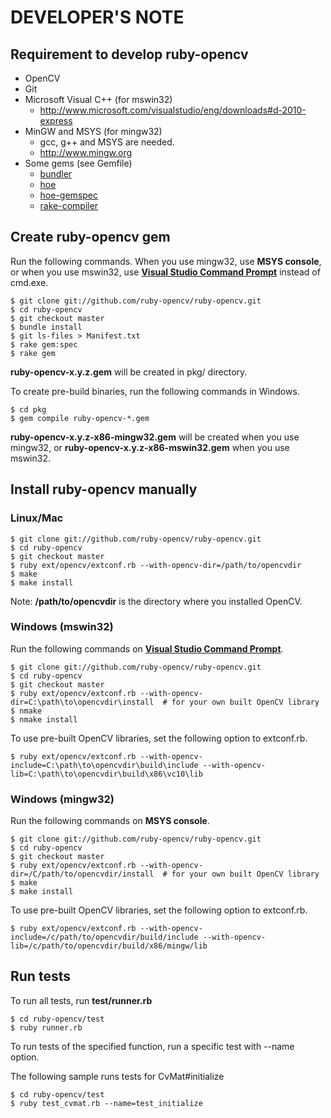 # DEVELOPER'S NOTE

## Requirement to develop ruby-opencv

* OpenCV
* Git
* Microsoft Visual C++ (for mswin32)
  * <http://www.microsoft.com/visualstudio/eng/downloads#d-2010-express>
* MinGW and MSYS (for mingw32)
  * gcc, g++ and MSYS are needed.
  * <http://www.mingw.org>
* Some gems (see Gemfile)
  * [bundler](https://github.com/carlhuda/bundler/)
  * [hoe](https://github.com/seattlerb/hoe)
  * [hoe-gemspec](https://github.com/flavorjones/hoe-gemspec)
  * [rake-compiler](https://github.com/luislavena/rake-compiler)


## Create ruby-opencv gem
Run the following commands.
When you use mingw32, use **MSYS console**, or when you use mswin32, 
use [**Visual Studio Command Prompt**](http://msdn.microsoft.com/en-us/library/ms229859.aspx)
instead of cmd.exe.

```
$ git clone git://github.com/ruby-opencv/ruby-opencv.git
$ cd ruby-opencv
$ git checkout master
$ bundle install
$ git ls-files > Manifest.txt
$ rake gem:spec
$ rake gem
```
**ruby-opencv-x.y.z.gem** will be created in pkg/ directory.

To create pre-build binaries, run the following commands in Windows.

```
$ cd pkg
$ gem compile ruby-opencv-*.gem
```

**ruby-opencv-x.y.z-x86-mingw32.gem** will be created when you use mingw32, or
**ruby-opencv-x.y.z-x86-mswin32.gem** when you use mswin32.


## Install ruby-opencv manually
### Linux/Mac

```
$ git clone git://github.com/ruby-opencv/ruby-opencv.git
$ cd ruby-opencv
$ git checkout master
$ ruby ext/opencv/extconf.rb --with-opencv-dir=/path/to/opencvdir
$ make
$ make install
```

Note: **/path/to/opencvdir** is the directory where you installed OpenCV.


### Windows (mswin32)

Run the following commands on [**Visual Studio Command Prompt**](http://msdn.microsoft.com/en-us/library/ms229859.aspx).

```
$ git clone git://github.com/ruby-opencv/ruby-opencv.git
$ cd ruby-opencv
$ git checkout master
$ ruby ext/opencv/extconf.rb --with-opencv-dir=C:\path\to\opencvdir\install  # for your own built OpenCV library
$ nmake
$ nmake install
```

To use pre-built OpenCV libraries, set the following option to extconf.rb.

```
$ ruby ext/opencv/extconf.rb --with-opencv-include=C:\path\to\opencvdir\build\include --with-opencv-lib=C:\path\to\opencvdir\build\x86\vc10\lib
```


### Windows (mingw32)

Run the following commands on **MSYS console**.

```
$ git clone git://github.com/ruby-opencv/ruby-opencv.git
$ cd ruby-opencv
$ git checkout master
$ ruby ext/opencv/extconf.rb --with-opencv-dir=/C/path/to/opencvdir/install  # for your own built OpenCV library
$ make
$ make install
```

To use pre-built OpenCV libraries, set the following option to extconf.rb.

```
$ ruby ext/opencv/extconf.rb --with-opencv-include=/c/path/to/opencvdir/build/include --with-opencv-lib=/c/path/to/opencvdir/build/x86/mingw/lib
```


## Run tests

To run all tests, run **test/runner.rb**

```
$ cd ruby-opencv/test
$ ruby runner.rb
```

To run tests of the specified function, run a specific test with --name option.

The following sample runs tests for CvMat#initialize

```
$ cd ruby-opencv/test
$ ruby test_cvmat.rb --name=test_initialize
```

